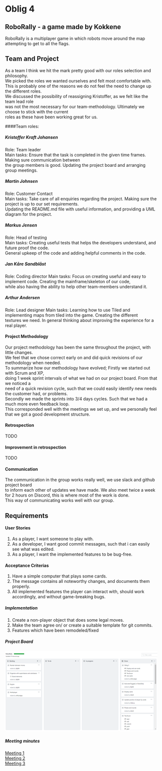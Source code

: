 # Oblig 4

## RoboRally - a game made by Kokkene
RoboRally is a multiplayer game in which robots move around the map attempting to get to all the flags. 

## Team and Project
As a team I think we hit the mark pretty good with our roles selection and philosophy.\
We picked the roles we wanted ourselves and felt most comfortable with.\
This is probably one of the reasons we do not feel the need to change up the different roles.\
We discussed the possibility of reassigning Kristoffer, as we felt like the team lead role\
was not the most necessary for our team-methodology. Ultimately we choose to stick with the current\
roles as these have been working great for us.

####Team roles:
##### Kristoffer Kraft Johansen
Role: Team leader   
Main tasks: Ensure that the task is completed in the given time frames. Making sure communication between\
the group members is good. Updating the project board and arranging group meetings.

##### Martin Johnsen
Role: Customer Contact  
Main tasks: Take care of all enquiries regarding the project. Making sure the project is up to our set requirements.\
Updating the README.md file with useful information, and providing a UML diagram for the project.

##### Markus Jensen 
Role: Head of testing  
Main tasks: Creating useful tests that helps the developers understand, and future proof the code.\
General upkeep of the code and adding helpful comments in the code.

##### Jan Kåre Sandblåst
Role: Coding director 
Main tasks: Focus on creating useful and easy to implement code. Creating the mainframe/skeleton of our code,\
while also having the ability to help other team-members understand it. 

##### Arthur Andersen 
Role: Lead designer 
Main tasks: Learning how to use Tiled and implementing maps from tiled into the game. Creating the different\
textures we need. In general thinking about improving the experience for a real player.

#### Project Methodology
Our project methodology has been the same throughout the project, with little changes.\
We feel that we chose correct early on and did quick revisions of our methodology when needed.\
To summarize how our methodology have evolved; Firstly we started out with Scrum and XP,\
doing 1 week sprint intervals of what we had on our project board. From that we noticed a\
need of a quick revision cycle, such that we could easily identify new needs the customer had, or problems.\
Secondly we made the sprints into 3/4 days cycles. Such that we had a much more even feedback loop.\
This corresponded well with the meetings we set up, and we personally feel that we got a good development structure.

#### Retrospection
TODO

#### Improvement in retrospection
TODO

#### Communication
The communication in the group works really well, we use slack and github project board\
to inform each other of updates we have made. We also meet twice a week\
for 2 hours on Discord, this is where most of the work is done.\
This way of communicating works well with our group.

## Requirements

#### User Stories

1.  As a player, I want someone to play with.
2.  As a developer, I want good commit messages, such that i can easily see what was edited.
3.  As a player, I want the implemented features to be bug-free. 

#### Acceptance Criterias

1.  Have a simple computer that plays some cards.
2.  The message contains all noteworthy changes, and documents them properly.
3.  All implemented features the player can interact with, should work accordingly, and without game-breaking bugs.

##### Implementation

1.  Create a non-player object that does some legal moves.
2.  Make the team agree on/ or create a suitable template for git commits.
3.  Features which have been remodeled/fixed

##### Project Board

![PNG](../assets/project_Board.png "Our github Project Board")
      
##### Meeting minutes
[Meeting 1](https://github.com/inf112-v20/Kokkene/blob/master/Deliverables/MinutesOblig4/Tuesday310320.md)  
[Meeting 2](https://github.com/inf112-v20/Kokkene/blob/master/Deliverables/MinutesOblig4/Tuesday140420.md)  
[Meeting 3](https://github.com/inf112-v20/Kokkene/blob/master/Deliverables/MinutesOblig4/Thursday160420.md)
